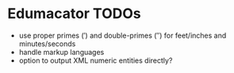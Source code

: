 Edumacator TODOs
================
* use proper primes (′) and double-primes (″) for feet/inches and minutes/seconds
* handle markup languages
* option to output XML numeric entities directly?